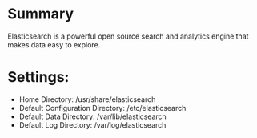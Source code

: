# Summary
Elasticsearch is a powerful open source search and analytics engine that makes data easy to explore.

# Settings:
- Home Directory: /usr/share/elasticsearch
- Default Configuration Directory: /etc/elasticsearch
- Default Data Directory: /var/lib/elasticsearch
- Default Log Directory: /var/log/elasticsearch
